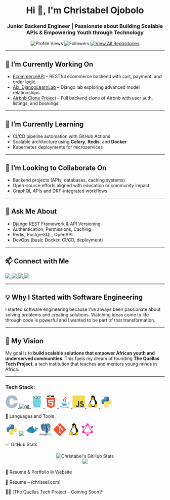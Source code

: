 <h1 align="center">Hi 👋, I'm Christabel Ojobolo</h1>
<h3 align="center">Junior Backend Engineer | Passionate about Building Scalable APIs & Empowering Youth through Technology</h3>

<div align="center">
  <img src="https://komarev.com/ghpvc/?username=Chrissie22&label=Profile%20Views&color=1a1b26&style=flat" alt="Profile Views"/>
  <img src="https://img.shields.io/github/followers/Chrissie22?label=Followers&style=social" alt="Followers"/>
  <a href="https://github.com/Chrissie22?tab=repositories">
    <img src="https://img.shields.io/badge/Repositories-View%20All-84cc16?style=for-the-badge&logo=github" alt="View All Repositories"/>
  </a>
</div>


---

## 🔭 I’m Currently Working On

- [EcommerceAPI](https://github.com/ChristabelOjobolo/EcommerceAPI) – RESTful ecommerce backend with cart, payment, and order logic.
- [Alx_DjangoLearnLab](https://github.com/ChristabelOjobolo/Alx_DjangoLearnLab) – Django lab exploring advanced model relationships.
- [Airbnb Clone Project](https://github.com/ChristabelOjobolo/airbnb-clone-project) – Full backend clone of Airbnb with user auth, listings, and bookings.

---

## 🌱 I’m Currently Learning

- CI/CD pipeline automation with GitHub Actions  
- Scalable architecture using **Celery**, **Redis**, and **Docker**
- Kubernetes deployments for microservices

---

## 🤝 I’m Looking to Collaborate On

- Backend projects (APIs, databases, caching systems)
- Open-source efforts aligned with education or community impact
- GraphQL APIs and DRF-integrated workflows

---

## 💬 Ask Me About

- Django REST Framework & API Versioning  
- Authentication, Permissions, Caching  
- Redis, PostgreSQL, OpenAPI  
- DevOps (basic Docker, CI/CD, deployment)

---

## 📫 Connect with Me

<p align="left">
  <a href="https://linkedin.com/in/christabelojobolo" target="_blank">
    <img src="https://img.shields.io/badge/LinkedIn-0077B5?style=for-the-badge&logo=linkedin&logoColor=white"/>
  </a>
  <a href="mailto:ojobolochristabe8@gmail.com">
    <img src="https://img.shields.io/badge/Gmail-D14836?style=for-the-badge&logo=gmail&logoColor=white"/>
  </a>
  <a href="https://twitter.com/Gm_Chrissie" target="_blank">
    <img src="https://img.shields.io/badge/Twitter-1DA1F2?style=for-the-badge&logo=twitter&logoColor=white"/>
  </a>
  <a href="https://chrissel.com" target="_blank">
    <img src="https://img.shields.io/badge/Portfolio-000?style=for-the-badge&logo=google-chrome&logoColor=white"/>
  </a>
</p>

---

## 💡 Why I Started with Software Engineering

I started software engineering because I’ve always been passionate about solving problems and creating solutions. Watching ideas come to life through code is powerful and I wanted to be part of that transformation.

---

## 🎯 My Vision

My goal is to **build scalable solutions that empower African youth and underserved communities**. This fuels my dream of founding **The Quellas Tech Project**, a tech institution that teaches and mentors young minds in Africa.

---

<h3 align="left">Tech Stack:</h3>
<p align="left"> <a href="https://www.cprogramming.com/" target="_blank" rel="noreferrer"> <img src="https://raw.githubusercontent.com/devicons/devicon/master/icons/c/c-original.svg" alt="c" width="40" height="40"/> </a> <a href="https://git-scm.com/" target="_blank" rel="noreferrer"> <img src="https://www.vectorlogo.zone/logos/git-scm/git-scm-icon.svg" alt="git" width="40" height="40"/> </a> <a href="https://golang.org" target="_blank" rel="noreferrer"> <img src="https://raw.githubusercontent.com/devicons/devicon/master/icons/go/go-original.svg" alt="go" width="40" height="40"/> </a> <a href="https://www.w3.org/html/" target="_blank" rel="noreferrer"> <img src="https://raw.githubusercontent.com/devicons/devicon/master/icons/html5/html5-original-wordmark.svg" alt="html5" width="40" height="40"/> </a> <a href="https://www.java.com" target="_blank" rel="noreferrer"> <img src="https://raw.githubusercontent.com/devicons/devicon/master/icons/java/java-original.svg" alt="java" width="40" height="40"/> </a> <a href="https://developer.mozilla.org/en-US/docs/Web/JavaScript" target="_blank" rel="noreferrer"> <img src="https://raw.githubusercontent.com/devicons/devicon/master/icons/javascript/javascript-original.svg" alt="javascript" width="40" height="40"/> </a> <a href="https://www.linux.org/" target="_blank" rel="noreferrer"> <img src="https://raw.githubusercontent.com/devicons/devicon/master/icons/linux/linux-original.svg" alt="linux" width="40" height="40"/> </a> <a href="https://www.python.org" target="_blank" rel="noreferrer"> <img src="https://raw.githubusercontent.com/devicons/devicon/master/icons/python/python-original.svg" alt="python" width="40" height="40"/> </a> </p>


📘 Languages and Tools
<p align="left"> <img src="https://raw.githubusercontent.com/devicons/devicon/master/icons/python/python-original.svg" width="40"/> <img src="https://cdn.worldvectorlogo.com/logos/django.svg" width="40"/> <img src="https://raw.githubusercontent.com/devicons/devicon/master/icons/docker/docker-original.svg" width="40"/> <img src="https://raw.githubusercontent.com/devicons/devicon/master/icons/postgresql/postgresql-original-wordmark.svg" width="40"/> <img src="https://raw.githubusercontent.com/devicons/devicon/master/icons/git/git-original.svg" width="40"/> <img src="https://raw.githubusercontent.com/devicons/devicon/master/icons/linux/linux-original.svg" width="40"/> <img src="https://raw.githubusercontent.com/devicons/devicon/master/icons/graphql/graphql-plain.svg" width="40"/> </p


📈 GitHub Stats
<p align="center"> <img src="https://github-readme-stats.vercel.app/api?username=ChristabelOjobolo&show_icons=true&theme=radical" alt="Christabel's GitHub Stats"/> <br/> <img src="https://github-readme-streak-stats.herokuapp.com?user=ChristabelOjobolo&theme=dark&hide_border=true"/> </p>
🔗 Resume & Portfolio
🌐 Website

📄 Resume – (chrissel.com)

🧑‍🏫 [The Quellas Tech Project – Coming Soon]*

